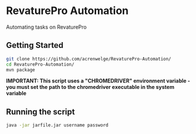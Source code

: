 # RevaturePro Automation
Automating tasks on RevaturePro

## Getting Started
```bash
git clone https://github.com/acrenwelge/RevaturePro-Automation/
cd RevaturePro-Automation/
mvn package
```

**IMPORTANT: This script uses a "CHROMEDRIVER" environment variable - you must set the path to the chromedriver executable in the system variable**

## Running the script
```bash
java -jar jarfile.jar username password
```
